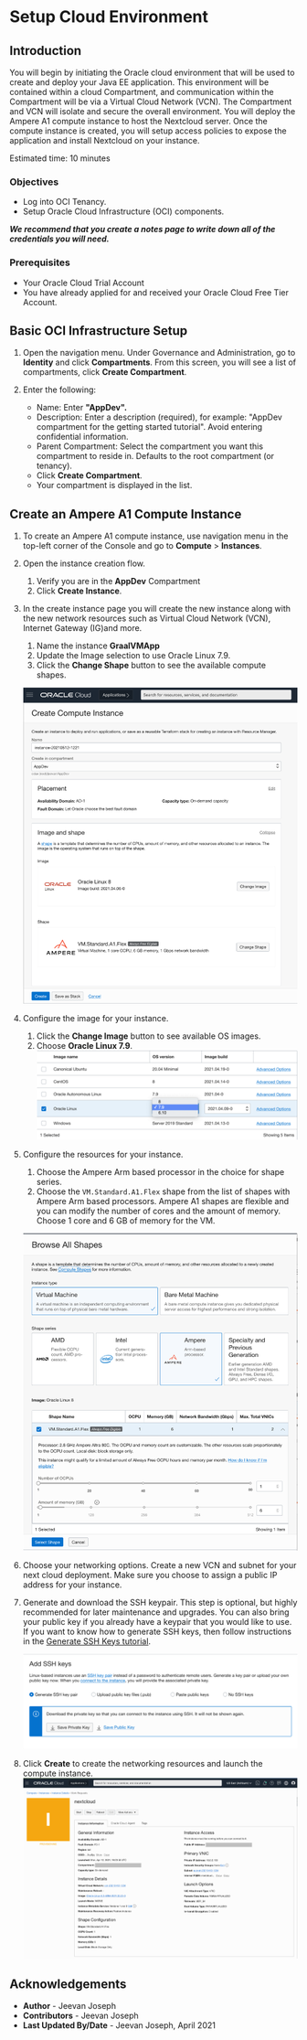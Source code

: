 # Setup Cloud Environment

## Introduction

You will begin by initiating the Oracle cloud environment that will be used to create and deploy your Java EE application. This environment will be contained within a cloud Compartment, and communication within the Compartment will be via a Virtual Cloud Network (VCN). The Compartment and VCN will isolate and secure the overall environment. You will deploy the Ampere A1 compute instance to host the Nextcloud server. Once the compute instance is created, you will setup access policies to expose the application and install Nextcloud on your instance.

Estimated time: 10 minutes

### Objectives

- Log into OCI Tenancy.
- Setup Oracle Cloud Infrastructure (OCI) components.  

***We recommend that you create a notes page to write down all of the credentials you will need.***

### Prerequisites

- Your Oracle Cloud Trial Account
- You have already applied for and received your Oracle Cloud Free Tier Account.

## Basic OCI Infrastructure Setup

1. Open the navigation menu. Under Governance and Administration, go to **Identity** and click **Compartments**. From this screen, you will see a list of compartments, click **Create Compartment**.

1. Enter the following:
      - Name: Enter **"AppDev".**
      - Description: Enter a description (required), for example: "AppDev compartment for the getting started tutorial". Avoid entering confidential information.
      - Parent Compartment: Select the compartment you want this compartment to reside in. Defaults to the root compartment (or tenancy).
      - Click **Create Compartment**.
      - Your compartment is displayed in the list.

## Create an Ampere A1 Compute Instance

1. To create an Ampere A1 compute instance, use navigation menu in the top-left corner of the Console and go to **Compute** > **Instances**.

1. Open the  instance creation flow.
   1. Verify you are in the **AppDev** Compartment 
   1. Click **Create Instance**.


1. In the create instance page you will create the new instance along with the new network resources such as Virtual Cloud Network (VCN), Internet Gateway (IG)and more. 
   1. Name the instance  **GraalVMApp** 
   1. Update the Image selection to use Oracle Linux 7.9.
   1. Click the **Change Shape** button to see the available compute shapes.

   ![ Create Instance](images/03_create_instance02.png " ")

1. Configure the image for your instance.  
   1. Click the **Change Image** button to see available OS images. 
   1. Choose **Oracle Linux 7.9**.
   ![Choose Oracle Linux 8](images/03_create_instance02_1.png)

1. Configure the resources for your instance. 
   1. Choose the Ampere Arm based processor in the choice for shape series. 
   1. Choose the `VM.Standard.A1.Flex` shape from the list of shapes with Ampere Arm based processors. Ampere A1 shapes are flexible and you can modify the number of cores and the amount of memory. Choose 1 core and 6 GB of memory for the VM.

   ![ Choose Shape](images/04_create_instance03.png " ")
   

1. Choose your networking options. Create a new VCN and subnet for your next cloud deployment. Make sure you choose to assign a public IP address for your instance. 

1. Generate and download the SSH keypair. This step is optional, but highly recommended for later maintenance and upgrades. You can also bring your public key if you already have a keypair that you would like to use. If you want to know how to generate SSH keys, then follow instructions in the [Generate SSH Keys tutorial](https://docs.oracle.com/en/learn/generate_ssh_keys/index.html).

   ![Network options](images/06_create_instance05.png " ")

1. Click **Create** to create the networking resources and launch the compute instance.
   ![launch instance](images/07_create_instance06.png " ")

## Acknowledgements

- **Author** - Jeevan Joseph
- **Contributors** -  Jeevan Joseph
- **Last Updated By/Date** - Jeevan Joseph, April 2021
